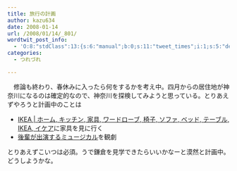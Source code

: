 ```yaml
---
title: 旅行の計画
author: kazu634
date: 2008-01-14
url: /2008/01/14/_801/
wordtwit_post_info:
  - 'O:8:"stdClass":13:{s:6:"manual";b:0;s:11:"tweet_times";i:1;s:5:"delay";i:0;s:7:"enabled";i:1;s:10:"separation";s:2:"60";s:7:"version";s:3:"3.7";s:14:"tweet_template";b:0;s:6:"status";i:2;s:6:"result";a:0:{}s:13:"tweet_counter";i:2;s:13:"tweet_log_ids";a:1:{i:0;i:3613;}s:9:"hash_tags";a:0:{}s:8:"accounts";a:1:{i:0;s:7:"kazu634";}}'
categories:
  - つれづれ

---
```

<div class="section">
<p>
    　修論も終わり、春休みに入ったら何をするかを考え中。四月からの居住地が神奈川になるのは確定的なので、神奈川を探検してみようと思っている。とりあえずやろうと計画中のことは
</p>
  
<ul>
<li>
<a href="http://www.ikea.com/jp/ja/" onclick="__gaTracker('send', 'event', 'outbound-article', 'http://www.ikea.com/jp/ja/', 'IKEA | ホーム, キッチン, 家具, ワードローブ, 椅子, ソファ, ベッド, テーブル, IKEA, イケア');" target="_blank">IKEA | ホーム, キッチン, 家具, ワードローブ, 椅子, ソファ, ベッド, テーブル, IKEA, イケア</a>に家具を見に行く
</li>
<li>
<a href="http://homepage3.nifty.com/kazzcafe/family/" onclick="__gaTracker('send', 'event', 'outbound-article', 'http://homepage3.nifty.com/kazzcafe/family/', '後輩が出演するミュージカル');" target="_blank">後輩が出演するミュージカル</a>を観劇
</li>
</ul>
  
<p>
    とりあえずこいつは必須。うで鎌倉を見学できたらいいかなーと漠然と計画中。どうしようかな。
</p>
</div>